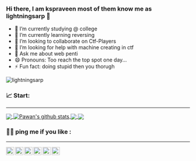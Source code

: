 ### Hi there, I am kspraveen most of them know me as lightningsarp 👋

- 🔭 I’m currently studying @ college
- 🌱 I’m currently learning reversing
- 👯 I’m looking to collaborate on Ctf-Players
- 🤔 I’m looking for help with machine creating in ctf 
- 💬 Ask me about web penti
- 😄 Pronouns: Too reach the top spot one day...
- ⚡ Fun fact: doing stupid then you thorugh

<p align="left"> <img src="https://komarev.com/ghpvc/?username=lightningsarp&label=Views&color=blue&style=plastic" alt="lightningsarp" /> </p>

### 📈 Start:
***

<a href="https://github.com/lightningsarp">
  <img align="center" src="https://github-readme-stats.vercel.app/api/top-langs/?username=lightningsarp&theme=light&hide_langs_below=1" />
</a>
<a href="https://github.com/lightningsarp">
 <img align="center" src="https://github-readme-stats.vercel.app/api?username=lightningsarp&show_icons=true&theme=light&line_height=27" alt="Pawan's github stats"/>
</a>
<a href="https://github.com/lightningsarp/lightningsarp.github.io">
  <img align="center" src="https://github-readme-stats.vercel.app/api/pin/?username=lightningsarp&repo=lightningsarp.github.io&theme=light" />
</a>
<a href="https://github.com/lightningsarp/Ctf-Players">
 <img align="center" src="https://github-readme-stats.vercel.app/api/pin/?username=lightningsarp&repo=Ctf-Players&theme=light" />
</a>

### 👨‍🎓 ping me if you like :
***

<a href="https://twitter.com/lightningsarp">
  <img align="left" alt="kspraveen's Twitter" width="22px" src="https://cdn.jsdelivr.net/npm/simple-icons@v3/icons/twitter.svg" />
</a>
<a href="https://linkedin.com/in/kspraveen20/">
  <img align="left" alt="kspraveen's Linkdein" width="22px" src="https://cdn.jsdelivr.net/npm/simple-icons@v3/icons/linkedin.svg" />
</a>
<a href="https://github.com/lightningsarp">
  <img align="left" alt="kspraveen's Github" width="22px" src="https://cdn.jsdelivr.net/npm/simple-icons@v3/icons/github.svg" />
</a>
<a href="https://t.me/lightningsarp">
  <img align="left" alt="kspraveen's Telegram" width="22px" src="https://cdn.jsdelivr.net/npm/simple-icons@v3/icons/telegram.svg" />
</a>
<a href="https://instagram.com/kspraveen20">
  <img align="left" alt="kspraveen's Instagram" width="22px" src="https://cdn.jsdelivr.net/npm/simple-icons@v3/icons/instagram.svg" />
</a>
<a href="https://www.facebook.com/lightningsarp/">
  <img align="left" alt="kspraveen's Facebook" width="22px" src="https://cdn.jsdelivr.net/npm/simple-icons@v3/icons/facebook.svg" />
</a>
<br>
<br>

